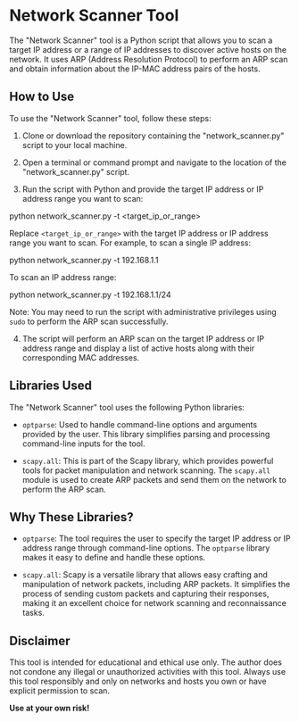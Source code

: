 # Network Scanner Tool

The "Network Scanner" tool is a Python script that allows you to scan a target IP address or a range of IP addresses to discover active hosts on the network. It uses ARP (Address Resolution Protocol) to perform an ARP scan and obtain information about the IP-MAC address pairs of the hosts.

## How to Use

To use the "Network Scanner" tool, follow these steps:

1. Clone or download the repository containing the "network_scanner.py" script to your local machine.

2. Open a terminal or command prompt and navigate to the location of the "network_scanner.py" script.

3. Run the script with Python and provide the target IP address or IP address range you want to scan:

python network_scanner.py -t <target_ip_or_range>


Replace `<target_ip_or_range>` with the target IP address or IP address range you want to scan. For example, to scan a single IP address:

python network_scanner.py -t 192.168.1.1


To scan an IP address range:

python network_scanner.py -t 192.168.1.1/24


Note: You may need to run the script with administrative privileges using `sudo` to perform the ARP scan successfully.

4. The script will perform an ARP scan on the target IP address or IP address range and display a list of active hosts along with their corresponding MAC addresses.

## Libraries Used

The "Network Scanner" tool uses the following Python libraries:

- `optparse`: Used to handle command-line options and arguments provided by the user. This library simplifies parsing and processing command-line inputs for the tool.

- `scapy.all`: This is part of the Scapy library, which provides powerful tools for packet manipulation and network scanning. The `scapy.all` module is used to create ARP packets and send them on the network to perform the ARP scan.

## Why These Libraries?

- `optparse`: The tool requires the user to specify the target IP address or IP address range through command-line options. The `optparse` library makes it easy to define and handle these options.

- `scapy.all`: Scapy is a versatile library that allows easy crafting and manipulation of network packets, including ARP packets. It simplifies the process of sending custom packets and capturing their responses, making it an excellent choice for network scanning and reconnaissance tasks.

## Disclaimer

This tool is intended for educational and ethical use only. The author does not condone any illegal or unauthorized activities with this tool. Always use this tool responsibly and only on networks and hosts you own or have explicit permission to scan.

**Use at your own risk!**

